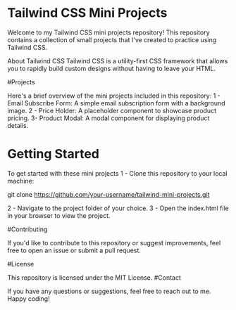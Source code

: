 # Tailwind CSS Mini Projects

Welcome to my Tailwind CSS mini projects repository! This repository contains a collection of small projects that I've created to practice using Tailwind CSS.

About Tailwind CSS
Tailwind CSS is a utility-first CSS framework that allows you to rapidly build custom designs without having to leave your HTML.

#Projects

Here's a brief overview of the mini projects included in this repository:
 1 - Email Subscribe Form: A simple email subscription form with a background image.
 2 - Price Holder: A placeholder component to showcase product pricing.
 3-  Product Modal: A modal component for displaying product details.
 
# Getting Started

To get started with these mini projects
 1 - Clone this repository to your local machine:
 
git clone https://github.com/your-username/tailwind-mini-projects.git

 2 - Navigate to the project folder of your choice.
 3 - Open the index.html file in your browser to view the project.
 
#Contributing

If you'd like to contribute to this repository or suggest improvements, feel free to open an issue or submit a pull request.

#License

This repository is licensed under the MIT License.
#Contact

If you have any questions or suggestions, feel free to reach out to me.
Happy coding!

